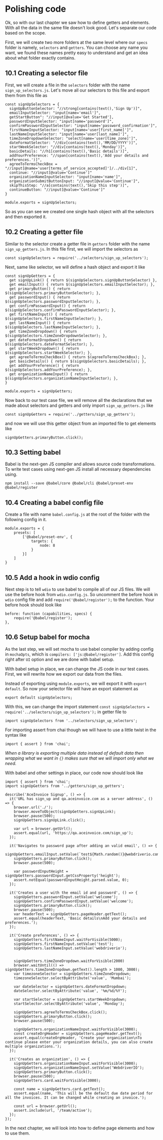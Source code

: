 # Polishing code

Ok, so with our last chapter we saw how to define getters and elements. With all the data in the same file doesn't look good. Let's separate our code based on the scope.

First, we will create two more folders at the same level where our `specs` folder is namely, `selectors` and `getters`. You can choose any name you want, we found these names pretty easy to understand and get an idea about what folder exactly contains.

## 10.1 Creating a selector file

First, we will create a file in the `selectors` folder with the name `sign_up_selectors.js`. Let's move all our selectors to this file and export them from this file as

```
const signUpSelectors = {
  signUpButtonSelector: "//strong[contains(text(),'Sign Up')]",
  emailInputSelector: "input[name='email']",
  getStartButton": "//input[@value='Get Started'],
  passwordInputSelector: "input[name='password']",
  confirmPasswordInputSelector: "input[name='password_confirmation']",
  firstNameInputSelector: "input[name='user[first_name]']",
  lastNameInputSelector: "input[name='user[last_name]']",
  timeZoneDropdownSelector: "select[name='user[time_zone]']",
  dateFormatSelector: "//div[contains(text(),'MM/DD/YYYY')]",
  startWeekSelector: "//div[contains(text(),'Monday')]",
  basicDetails: "//h1[contains(text(),'Basic details')]",
  addYourPreference: "//span[contains(text(),'Add your details and preferences.')]",
  agreeToTermsCheckBox = "//input[@name='user[terms_of_service_accepted]']/../div[1]",
  continue: "//input[@value='Continue']"
  organizationNameInputSelector: "input[name='name']",
  organizationSubmitButtonInput: "//input[@value='Continue']",
  skipThisStep: "//a[contains(text(),'Skip this step')]",
  continueButton: "//input[@value='Continue']"
}

module.exports = signUpSelectors;
```

So as you can see we created one single hash object with all the selectors and then exported it.

## 10.2 Creating a getter file

Similar to the selector create a getter file in `getters` folder with the name `sign_up_getters.js`. In this file first, we will import the selectors as

```
const signUpSelectors = require('../selectors/sign_up_selectors');
```

Next, same like selector, we will define a hash object and export it like

```
const signUpGetters = {
  get signUpLink() { return $(signUpSelectors.signUpButtonSelector) },
  get emailInput() { return $(signUpSelectors.emailInputSelector); },
  get primaryButton() { return $(signUpSelectors.primaryButtonSelector); },
  get passwordInput() { return $(signUpSelectors.passwordInputSelector); },
  get confirmPasswordInput() { return $(signUpSelectors.confirmPasswordInputSelector); },
  get firstNameInput() { return $(signUpSelectors.firstNameInputSelector); },
  get lastNameInput() { return $(signUpSelectors.lastNameInputSelector); },
  get timeZoneDropdown() { return $(signUpSelectors.timeZoneDropdownSelector); },
  get dateFormatDropdown() { return $(signUpSelectors.dateFormatSelector); },
  get startWeekDropdown() { return $(signUpSelectors.startWeekSelector); },
  get agreeToTermsCheckBox() { return $(agreeToTermsCheckBox); },
  get basicDetails() { return $(signUpSelectors.basicDetails); },
  get addYourPreference() { return $(signUpSelectors.addYourPreference); },
  get organizationNameInput() { return $(signUpSelectors.organizationNameInputSelector); },
}

module.exports = signUpGetters;
```

Now back to our test case file, we will remove all the declarations that we made about selectors and getters and only import `sign_up_getters.js` like

```
const signUpGetters = require('../getters/sign_up_getters');
```

and now we will use this getter object from an imported file to get elements like

```
signUpGetters.primaryButton.click();
```

## 10.3 Setting babel

Babel is the next-gen JS compiler and allows source code transformations. To write test cases using next-gen JS install all necessary dependencies using.

```
npm install --save @babel/core @babel/cli @babel/preset-env @babel/register
```

## 10.4 Creating a babel config file

Create a file with name `babel.config.js` at the root of the folder with the following config in it.

```
module.exports = {
    presets: [
        ['@babel/preset-env', {
            targets: {
                node: 8
            }
        }]
    ]
}
```

## 10.5 Add a hook in wdio config

Next step is to tell `wdio` to use babel to compile all of our JS files. We will use the before hook from `wdio.config.js`. So uncomment the before hook in `wdio` config file and add `require('@babel/register');` to the function. Your before hook should look like

```
before: function (capabilities, specs) {
    require('@babel/register');
},
```

## 10.6 Setup babel for mocha

As the last step, we will set mocha to use babel compiler by adding config in `mochaOpts`, which is `compilers: ['js:@babel/register']`. Add this config right after `UI` option and we are done with babel setup.

With babel setup in place, we can change the JS code in our test cases. First, we will rewrite how we export our data from the files.

Instead of exporting using `module.exports`, we will export it with `export default`. So now your selector file will have an export statement as

```
export default signUpSelectors;
```

With this, we can change the import statement `const signUpSelectors = require('../selectors/sign_up_selectors');` in getter file to

```
import signUpSelectors from '../selectors/sign_up_selectors';
```

For importing assert from chai though we will have to use a little twist in the syntax like

```
import { assert } from 'chai';
```

_When a library is exporting multiple data instead of default data then wrapping what we want in `{}` makes sure that we will import only what we need._

With babel and other settings in place, our code now should look like

```
import { assert } from 'chai';
import signUpGetters from '../getters/sign_up_getters';

describe('AceInvoice Signup', () => {
  it('URL has sign_up and qa.aceinvoice.com as a server address', () => {
    browser.url('./');
    browser.moveToObject(signUpGetters.signUpLink);
    browser.pause(500);
    signUpGetters.signUpLink.click();

    var url = browser.getUrl();
    assert.equal(url, 'https://qa.aceinvoice.com/sign_up');
  });

  it('Navigates to password page after adding an valid email', () => {
    signUpGetters.emailInput.setValue(`test${Math.random()}@webdriverio.com`);
    signUpGetters.primaryButton.click();
    browser.pause(500);

    var passwordInputHeight = signUpGetters.passwordInput.getCssProperty('height');
    assert.notEqual(passwordInputHeight.parsed.value, 0);
  });

  it('Creates a user with the email id and password', () => {
    signUpGetters.passwordInput.setValue('welcome');
    signUpGetters.confirmPasswordInput.setValue('welcome');
    signUpGetters.primaryButton.click();
    browser.pause(500);
    var headerText = signUpGetters.pageHeader.getText();
    assert.equal(headerText, 'Basic details\nAdd your details and preferences.');
  });

  it('Create preferences', () => {
    signUpGetters.firstNameInput.waitForVisible(5000);
    signUpGetters.firstNameInput.setValue('test');
    signUpGetters.lastNameInput.setValue('webdriverio');


    signUpGetters.timeZoneDropdown.waitForVisible(2000)
    browser.waitUntil(() => signUpGetters.timeZoneDropdown.getText().length > 1000, 3000);
    var timezoneSelector = signUpGetters.timeZoneDropdown;
    timezoneSelector.selectByAttribute('value', 'Mumbai');

    var dateSelector = signUpGetters.dateFormatDropdown;
    dateSelector.selectByAttribute('value', '%m/%d/%Y');

    var startSelector = signUpGetters.startWeekDropdown;
    startSelector.selectByAttribute('value', 'Monday');

    signUpGetters.agreeToTermsCheckBox.click();
    signUpGetters.primaryButton.click();
    browser.pause(500);

    signUpGetters.organizationNameInput.waitForVisible(3000);
    const createOrgHeader = signUpGetters.pageHeader.getText();
    assert.equal(createOrgHeader, 'Create your organization\nTo continue please enter your organization details, you can also create multiple organizations.');
  });

  it('Creates an organization', () => {
    signUpGetters.organizationNameInput.waitForVisible(3000);
    signUpGetters.organizationNameInput.setValue('WebdriverIO');
    signUpGetters.primaryButton.click();
    browser.pause(500);
    signUpGetters.card.waitForVisible(3000);

    const name = signUpGetters.card.getText();
    assert.equal(name, 'This will be the default due date period for all the invoices. It can be changed while creating an invoice.');

    const url = browser.getUrl();
    assert.include(url, '/team/active');
  });
});
```

In the next chapter, we will look into how to define page elements and how to use them.
